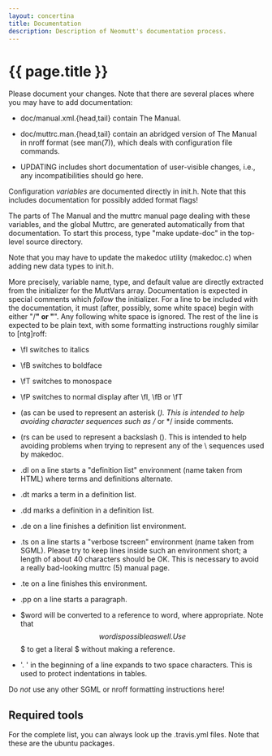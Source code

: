 ```yaml
---
layout: concertina
title: Documentation
description: Description of Neomutt's documentation process.
---
```


# {{ page.title }}

Please document your changes. Note that there are several places where you may
have to add documentation:

- doc/manual.xml.{head,tail} contain The Manual.

- doc/muttrc.man.{head,tail} contain an abridged version of The
  Manual in nroff format (see man(7)), which deals with configuration file
  commands.

- UPDATING includes short documentation of user-visible
  changes, i.e., any incompatibilities should go here.

Configuration _variables_ are documented directly in init.h. Note that this
includes documentation for possibly added format flags!

The parts of The Manual and the muttrc manual page dealing with these variables,
and the global Muttrc, are generated automatically from that documentation. To
start this process, type "make update-doc" in the top-level source directory.

Note that you may have to update the makedoc utility (makedoc.c) when adding new
data types to init.h.

More precisely, variable name, type, and default value are directly extracted
from the initializer for the MuttVars array. Documentation is expected in
special comments which _follow_ the initializer. For a line to be included with
the documentation, it must (after, possibly, some white space) begin with either
"/**" or "**". Any following white space is ignored. The rest of the line is
expected to be plain text, with some formatting instructions roughly similar to
[ntg]roff:

 - \fI switches to italics

 - \fB switches to boldface

 - \fT switches to monospace

 - \fP switches to normal display after \fI, \fB or \fT

 - \(as can be used to represent an asterisk (*). This is intended
   to help avoiding character sequences such as /* or */ inside comments.

 - \(rs can be used to represent a backslash (\). This is intended
   to help avoiding problems when trying to represent any of the \ sequences
   used by makedoc.

 - .dl on a line starts a "definition list" environment (name taken
    from HTML) where terms and definitions alternate.

 - .dt marks a term in a definition list.

 - .dd marks a definition in a definition list.

 - .de on a line finishes a definition list environment.

 - .ts on a line starts a "verbose tscreen" environment (name taken from
   SGML). Please try to keep lines inside such an environment short; a length
   of about 40 characters should be OK. This is necessary to avoid a really
   bad-looking muttrc (5) manual page.

 - .te on a line finishes this environment.

 - .pp on a line starts a paragraph.

 - $word will be converted to a reference to word, where appropriate.
   Note that $$word is possible as well. Use $$$ to get a literal $ without
   making a reference.

 - '. ' in the beginning of a line expands to two space characters.
   This is used to protect indentations in tables.

Do _not_ use any other SGML or nroff formatting instructions here!


Required tools
--------------

For the complete list, you can always look up the .travis.yml files. Note that
these are the ubuntu packages.

